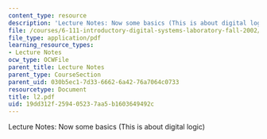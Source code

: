```yaml
---
content_type: resource
description: 'Lecture Notes: Now some basics (This is about digital logic)'
file: /courses/6-111-introductory-digital-systems-laboratory-fall-2002/19dd312f259405237aa5b1603649492c_l2.pdf
file_type: application/pdf
learning_resource_types:
- Lecture Notes
ocw_type: OCWFile
parent_title: Lecture Notes
parent_type: CourseSection
parent_uid: 030b5ec1-7d33-6662-6a42-76a7064c0733
resourcetype: Document
title: l2.pdf
uid: 19dd312f-2594-0523-7aa5-b1603649492c
---
```

Lecture Notes: Now some basics (This is about digital logic)

